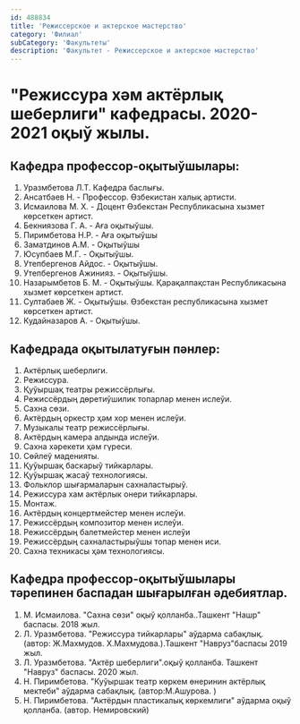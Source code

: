```yaml
---
id: 488834
title: 'Режиссерское и актерское мастерство'
category: 'Филиал'
subCategory: 'Факультеты'
description: 'Факультет - Режиссерское и актерское мастерство'
---
```


# "Режиссура хәм актёрлық шеберлиги" кафедрасы. 2020-2021 оқыў жылы.

## Кафедра профессор-оқытыўшылары:

1. Уразмбетова Л.Т. Кафедра баслығы.
2. Ансатбаев Н. - Профессор. Өзбекистан халық артисти.
3. Исмаилова М. Х. - Доцент Өзбекстан Республикасына хызмет көрсеткен артист.
4. Бекниязова Г. А. - Аға оқытыўшы.
5. Пиримбетова Н.Р. - Аға оқытыўшы
6. Заматдинов А.М. - Оқытыўшы
7. Юсупбаев М.Г. - Оқытыўшы.
8. Утепбергенов Айдос. - Оқытыўшы.
9. Утепбергенов Ажинияз. - Оқытыўшы.
10. Назарымбетов Б. М. - Оқытыўшы. Қарақалпақстан Республикасына хызмет көрсеткен артист.
11. Султабаев Ж. - Оқытыўшы. Өзбекстан республикасына хызмет көрсеткен артист.
12. Кудайназаров А. - Оқытыўшы.

## Кафедрада  оқытылатуғын пәнлер:

1. Актёрлық шеберлиги.
2. Режиссура.
3. Қуўыршақ театры режиссёрлығы.
4. Режиссёрдың дөретиўшилик топарлар менен ислеўи.
5. Сахна сөзи.
6. Актёрдың оркестр ҳǝм хор менен ислеўи.
7. Музыкалы театр режиссёрлығы.
8. Актёрдың камера алдында ислеўи.
9. Сахна хәрекети ҳәм гүреси.
10. Сөйлеў маденияты.
11. Қуўыршақ баскарыў тийкарлары.
12. Қуўыршақ жасаў технологиясы.
13. Фольклор шығармаларын сахналастырыў.
14. Режиссура хам актёрлык онери тийкарлары.
15. Монтаж.
16. Актёрдың концертмейстер менен ислеўи.
17. Режиссёрдың композитор менен ислеўи.
18. Режиссёрдың балетмейстер менен ислеўи
20. Режиссёрдың сахналастырыўшы топар менен иси.
21. Сахна техникасы ҳәм технологиясы.

## Кафедра профессор-оқытыўшылары тәрепинен баспадан шығарылған әдебиятлар.

1. М. Исмаилова. "Сахна сөзи" оқыў қолланба..Ташкент "Нашр" баспасы. 2018 жыл.
2. Л. Уразмбетова. "Режиссура тийкарлары" аўдарма сабақлық. (автор: Ж.Махмудов. Х.Махмудова.).Ташкент "Навруз"баспасы 2019 жыл.
3. Л. Уразмбетова. "Актёр шеберлиги".оқыў қолланба. Ташкент "Навруз" баспасы. 2020 жыл.
4. Н. Пиримбетова. "Куўыршак театр көркем өнеринин актёрлық мектеби" аўдарма сабақлық. (автор:М.Ашурова. )
5. Н. Пиримбетова. "Актёрдын пластикалық көркемлиги" аўдарма оқыў қолланба. (автор. Немировский)
